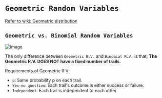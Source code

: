 # `Geometric Random Variables`
[Refer to wiki: Geometric distribution](https://www.wikiwand.com/en/Geometric_distribution)

## `Geometric vs. Binomial Random Variables`
![image](https://user-images.githubusercontent.com/14041622/44519111-9f574200-a6fe-11e8-8853-bb97da651ec3.png)

The only difference between `Geometric R.V.` and `Binomial R.V.` is that, 
**The Geometric R.V. DOES NOT have a fixed number of trails.**

Requirements of Geometric R.V.:
- `p`: Same probability p on each trail.
- `Yes-no question`: Each trail's outcome is either success or failure.
- `Independent`: Each trail is independent to each other.
